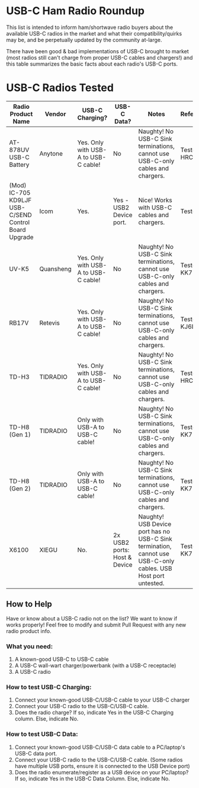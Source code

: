 # USB-C Ham Radio Roundup

This list is intended to inform ham/shortwave radio buyers about the available USB-C radios in the market and what their compatibility/quirks may be, and be perpetually updated by the community at-large.

There have been good & bad implementations of USB-C brought to market (most radios still can't charge from proper USB-C cables and chargers!) and this table summarizes the basic facts about each radio's USB-C ports. 

# USB-C Radios Tested
| Radio Product Name  | Vendor | USB-C Charging? | USB-C Data? | Notes | Reference/Source |
| ------------- | ------------- | ------------- | ------------- | ------------- | -------------|
| AT-878UV USB-C Battery | Anytone  |  Yes. Only with USB-A to USB-C cable! | No | Naughty! No USB-C Sink terminations, cannot use USB-C-only cables and chargers. | Tested by wojo @ HRCC Discord
| (Mod) IC-705 KD9LJF USB-C/SEND Control Board Upgrade | Icom  |  Yes. | Yes - USB2 Device port. | Nice! Works with USB-C cables and chargers. | Tested by ...
| UV-K5  | Quansheng  |  Yes. Only with USB-A to USB-C cable! | No | Naughty! No USB-C Sink terminations, cannot use USB-C-only cables and chargers. | Tested by KK7LXU 
| RB17V | Retevis  |  Yes. Only with USB-A to USB-C cable! | No | Naughty! No USB-C Sink terminations, cannot use USB-C-only cables and chargers. | Tested by KJ6LNN 
| TD-H3 | TIDRADIO  |  Yes. Only with USB-A to USB-C cable! | No | Naughty! No USB-C Sink terminations, cannot use USB-C-only cables and chargers. | Tested by wojo @ HRCC Discord 
| TD-H8 (Gen 1) | TIDRADIO  |  Only with USB-A to USB-C cable! | No | Naughty! No USB-C Sink terminations, cannot use USB-C-only cables and chargers. | Tested by KK7LXU 
| TD-H8 (Gen 2) | TIDRADIO  |  Only with USB-A to USB-C cable! | No | Naughty! No USB-C Sink terminations, cannot use USB-C-only cables and chargers. | Tested by KK7LXU
| X6100 | XIEGU  |  No. | 2x USB2 ports: Host & Device | Naughty! USB Device port has no USB-C Sink termination, cannot use USB-C-only cables. USB Host port untested. | Tested by KK7LXU


## How to Help
Have or know about a USB-C radio not on the list? We want to know if works properly! Feel free to modify and submit Pull Request with any new radio product info.

### What you need:
1) A known-good USB-C to USB-C cable
2) A USB-C wall-wart charger/powerbank (with a USB-C receptacle)
3) A USB-C radio

### How to test USB-C Charging:
1) Connect your known-good USB-C/USB-C  cable to your USB-C charger
2) Connect your USB-C radio to the USB-C/USB-C cable.
3) Does the radio charge? If so, indicate Yes in the USB-C Charging column. Else, indicate No.

### How to test USB-C Data:
1) Connect your known-good USB-C/USB-C data cable to a PC/laptop's USB-C data port.
2) Connect your USB-C radio to the USB-C/USB-C cable. (Some radios have multiple USB ports, ensure it is connected to the USB Device port)
3) Does the radio enumerate/register as a USB device on your PC/laptop? If so, indicate Yes in the USB-C Data Column. Else, indicate No.
